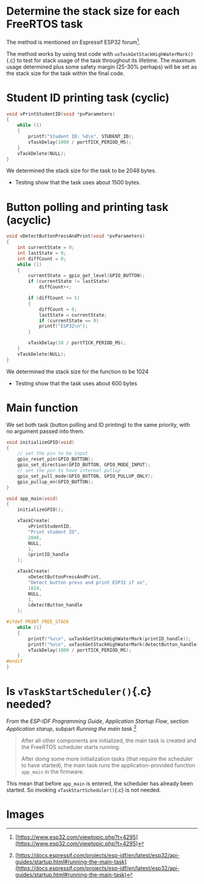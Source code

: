 <!--
This is the content of the report, mean to be translated into LaTeX and compiled into a pdf file.
This can be done locally using pandoc with custom template.
But this is put here so that other member may take care of that instead.
-->

# Determine the stack size for each FreeRTOS task

The method is mentioned on Espressif ESP32 forum[^forum-stack-size].

The method works by using test code with `uxTaskGetStackHighWaterMark()`{.c} to test for stack usage of the task throughout its lifetime. The maximum usage determined plus some safety margin (25-30% perhaps) will be set as the stack size for the task within the final code.


[^forum-stack-size]: [https://www.esp32.com/viewtopic.php?t=4295](https://www.esp32.com/viewtopic.php?t=4295)

# Student ID printing task (cyclic)

```{.c .numberLines startFrom="1"}
void vPrintStudentID(void *pvParameters)
{
    while (1)
    {
        printf("Student ID: %d\n", STUDENT_ID);
        vTaskDelay(1000 / portTICK_PERIOD_MS);
    }
    vTaskDelete(NULL);
}
```

We determined the stack size for the task to be 2048 bytes.

- Testing show that the task uses about 1500 bytes.


# Button polling and printing task (acyclic)

```{.c .numberLines startFrom="1"}
void vDetectButtonPressAndPrint(void *pvParameters)
{
    int currentState = 0;
    int lastState = 0;
    int diffCount = 0;
    while (1)
    {
        currentState = gpio_get_level(GPIO_BUTTON);
        if (currentState != lastState)
            diffCount++;

        if (diffCount >= 5)
        {
            diffCount = 0;
            lastState = currentState;
            if (currentState == 0)
            printf("ESP32\n");
        }

        vTaskDelay(10 / portTICK_PERIOD_MS);
    }
    vTaskDelete(NULL);
}
```

We determined the stack size for the function to be 1024

- Testing show that the task uses about 600 bytes

# Main function

We set both task (button polling and ID printing) to the same priority, with no argument passed into them.

```{.c .numberLines startFrom="1"}
void initializeGPIO(void)
{
    // set the pin to be input
    gpio_reset_pin(GPIO_BUTTON);
    gpio_set_direction(GPIO_BUTTON, GPIO_MODE_INPUT);
    // set the pin to have internal pullup
    gpio_set_pull_mode(GPIO_BUTTON, GPIO_PULLUP_ONLY);
    gpio_pullup_en(GPIO_BUTTON);
}

void app_main(void)
{
    initializeGPIO();

    xTaskCreate(
        vPrintStudentID,
        "Print student ID",
        2048,
        NULL,
        1,
        &printID_handle
    );

    xTaskCreate(
        vDetectButtonPressAndPrint,
        "Detect button press and print ESP32 if so",
        1024,
        NULL,
        1,
        &detectButton_handle
    );

#ifdef PRINT_FREE_STACK
    while (1)
    {
        printf("%u\n", uxTaskGetStackHighWaterMark(printID_handle));
        printf("%u\n", uxTaskGetStackHighWaterMark(detectButton_handle));
        vTaskDelay(1000 / portTICK_PERIOD_MS);
    }
#endif
}
```

# Is `vTaskStartScheduler()`{.c}  needed?

From the *ESP-IDF Programming Guide*, *Application Startup Flow*, section *Application starup*, subpart *Running the main task*.[^excerpt-doc]

> After all other components are initialized, the main task is created and the FreeRTOS scheduler starts running.
>
> After doing some more initialization tasks (that require the scheduler to have started), the main task runs the application-provided function `app_main` in the firmware.

This mean that before `app_main` is entered, the scheduler has already been started. So invoking `vTaskStartScheduler()`{.c} is not needed.


[^excerpt-doc]: [https://docs.espressif.com/projects/esp-idf/en/latest/esp32/api-guides/startup.html#running-the-main-task](https://docs.espressif.com/projects/esp-idf/en/latest/esp32/api-guides/startup.html#running-the-main-task)

# Images

<!-- Images will be added here for the completed project -->
